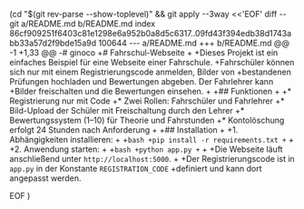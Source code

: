  (cd "$(git rev-parse --show-toplevel)" && git apply --3way <<'EOF' 
diff --git a/README.md b/README.md
index 86cf909251f6403c81e1298e6a952b0a8d5c6317..09fd43f394edb38d1743abb33a57d2f9bde15a9d 100644
--- a/README.md
+++ b/README.md
@@ -1 +1,33 @@
-# ginoco
+# Fahrschul-Webseite
+
+Dieses Projekt ist ein einfaches Beispiel für eine Webseite einer Fahrschule.
+Fahrschüler können sich nur mit einem Registrierungscode anmelden, Bilder von
+bestandenen Prüfungen hochladen und Bewertungen abgeben. Der Fahrlehrer kann
+Bilder freischalten und die Bewertungen einsehen.
+
+## Funktionen
+
+* Registrierung nur mit Code
+* Zwei Rollen: Fahrschüler und Fahrlehrer
+* Bild-Upload der Schüler mit Freischaltung durch den Lehrer
+* Bewertungssystem (1–10) für Theorie und Fahrstunden
+* Kontolöschung erfolgt 24 Stunden nach Anforderung
+
+## Installation
+
+1. Abhängigkeiten installieren:
+
+```bash
+pip install -r requirements.txt
+```
+
+2. Anwendung starten:
+
+```bash
+python app.py
+```
+
+Die Webseite läuft anschließend unter `http://localhost:5000`.
+
+Der Registrierungscode ist in `app.py` in der Konstante `REGISTRATION_CODE`
+definiert und kann dort angepasst werden.
 
EOF
)
